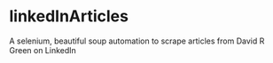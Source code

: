 # linkedInArticles
A selenium, beautiful soup automation to scrape articles from David R Green on LinkedIn
